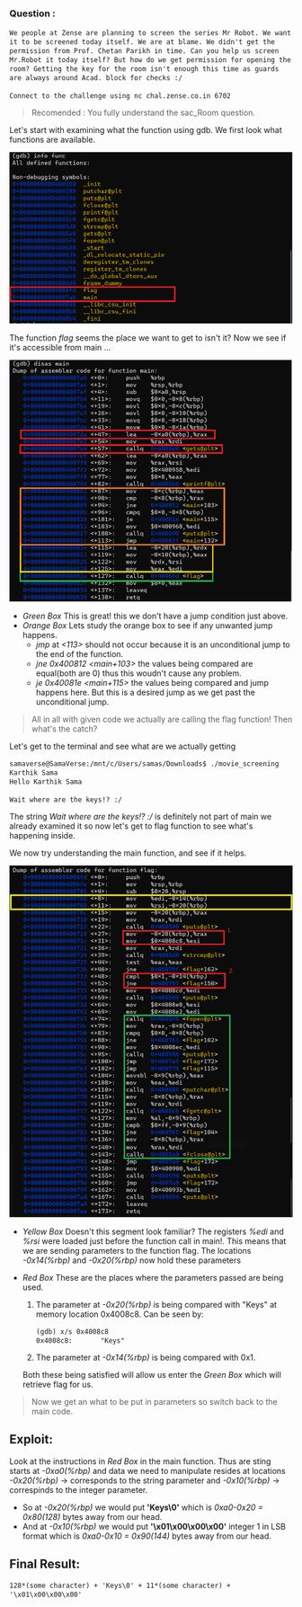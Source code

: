 ### __Question__ : 
    We people at Zense are planning to screen the series Mr Robot. We want it to be screened today itself. We are at blame. We didn't get the permission from Prof. Chetan Parikh in time. Can you help us screen Mr.Robot it today itself? But how do we get permission for opening the room? Getting the key for the room isn't enough this time as guards are always around Acad. block for checks :/    

    Connect to the challenge using nc chal.zense.co.in 6702

> Recomended : You fully understand the sac_Room question.

Let's start with examining what the function using gdb.
We first look what functions are available.

![all listed functions](../images/movie_screening1.png)

The function *flag* seems the place we want to get to isn't it? Now we see if it's accessible from main ... 

![main function](../images/movie_screening2.png)

* _Green Box_ This is great! this we don't have a jump condition just above.
* _Orange Box_ Lets study the orange box to see if any unwanted jump happens.
    *   _jmp_ at _<113>_ should not occur because it is an unconditional jump to the end of the function.
    *   _jne 0x400812 <main+103>_ the values being compared are equal(both are 0) thus this woudn't cause any problem.
    *   _je 0x40081e <main+115>_ the values being compared and jump happens here. But this is a desired jump as we get past the unconditional jump.

>All in all with given code we actually are calling the flag function! Then what's the catch?

Let's get to the terminal and see what are we actually getting
```
samaverse@SamaVerse:/mnt/c/Users/samas/Downloads$ ./movie_screening
Karthik Sama
Hello Karthik Sama

Wait where are the keys!? :/
```

The string _Wait where are the keys!? :/_ is definitely not part of main we already examined it so now let's get to flag function to see what's happening inside.

We now try understanding the main function, and see if it helps.

![flag function](../images/movie_screening3.png)
* _Yellow Box_ Doesn't this segment look familiar? The registers _%edi_ and _%rsi_ were loaded just before the function call in main!. This means that we are sending parameters to the function flag. The locations _-0x14(%rbp)_ and _-0x20(%rbp)_ now hold these parameters
* _Red Box_ These are the places where the parameters passed are being used.
    1. The parameter at _-0x20(%rbp)_ is being compared with "Keys" at memory location 0x4008c8. Can be seen by:
        ```
        (gdb) x/s 0x4008c8
        0x4008c8:       "Keys"
        ```
    2. The parameter at _-0x14(%rbp)_ is being compared with 0x1.

    Both these being satisfied will allow us enter the _Green Box_ which will retrieve flag for us.

>Now we get an what to be put in parameters so switch back to the main code.

## Exploit:
Look at the instructions in _Red Box_ in the main function.
Thus are sting starts at _-0xa0(%rbp)_ and data we need to manipulate resides at locations _-0x20(%rbp)_ -> corresponds to the string parameter and _-0x10(%rbp)_ -> correspinds to the integer parameter.
- So at _-0x20(%rbp)_ we would put __'Keys\0'__ which is _0xa0-0x20 = 0x80(128)_ bytes away from our head.
- And at _-0x10(%rbp)_ we would put __'\x01\x00\x00\x00'__ integer 1 in LSB format which is _0xa0-0x10 = 0x90(144)_ bytes away from our head.

## Final Result:
    128*(some character) + 'Keys\0' + 11*(some character) + '\x01\x00\x00\x00'